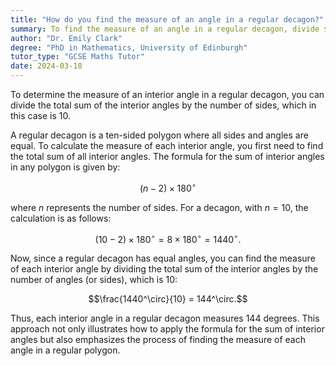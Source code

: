 ```yaml
---
title: "How do you find the measure of an angle in a regular decagon?"
summary: To find the measure of an angle in a regular decagon, divide $1440^\circ$ by $10$.
author: "Dr. Emily Clark"
degree: "PhD in Mathematics, University of Edinburgh"
tutor_type: "GCSE Maths Tutor"
date: 2024-03-18
---
```


To determine the measure of an interior angle in a regular decagon, you can divide the total sum of the interior angles by the number of sides, which in this case is $10$.

A regular decagon is a ten-sided polygon where all sides and angles are equal. To calculate the measure of each interior angle, you first need to find the total sum of all interior angles. The formula for the sum of interior angles in any polygon is given by:

$$(n-2) \times 180^\circ$$

where $n$ represents the number of sides. For a decagon, with $n = 10$, the calculation is as follows:

$$(10-2) \times 180^\circ = 8 \times 180^\circ = 1440^\circ.$$

Now, since a regular decagon has equal angles, you can find the measure of each interior angle by dividing the total sum of the interior angles by the number of angles (or sides), which is $10$:

$$\frac{1440^\circ}{10} = 144^\circ.$$

Thus, each interior angle in a regular decagon measures $144$ degrees. This approach not only illustrates how to apply the formula for the sum of interior angles but also emphasizes the process of finding the measure of each angle in a regular polygon.
    